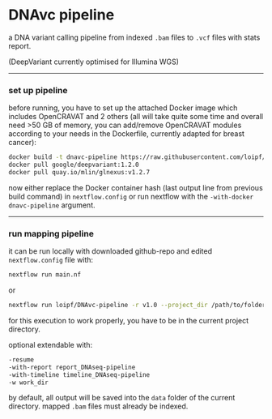 # DNAvc pipeline

a DNA variant calling pipeline from indexed `.bam` files to `.vcf` files with stats report.

(DeepVariant currently optimised for Illumina WGS)


---
### set up pipeline


before running, you have to set up the attached Docker image which includes OpenCRAVAT and 2 others (all will take quite some time and overall need >50 GB of memory, you can add/remove OpenCRAVAT modules according to your needs in the Dockerfile, currently adapted for breast cancer):
```sh
docker build -t dnavc-pipeline https://raw.githubusercontent.com/loipf/DNAvc-pipeline/master/docker/Dockerfile
docker pull google/deepvariant:1.2.0
docker pull quay.io/mlin/glnexus:v1.2.7
```

now either replace the Docker container hash (last output line from previous build command) in `nextflow.config` or run nextflow with the `-with-docker dnavc-pipeline` argument.


---
### run mapping pipeline

it can be run locally with downloaded github-repo and edited `nextflow.config` file with:
```sh
nextflow run main.nf
```

or

```sh
nextflow run loipf/DNAvc-pipeline -r v1.0 --project_dir /path/to/folder --reads_mapped_dir /path/to/samples --reference_genome /path/to/ref --num_threads 10 -with-docker dnavc-pipeline
```
for this execution to work properly, you have to be in the current project directory.


optional extendable with:
```sh
-resume
-with-report report_DNAseq-pipeline
-with-timeline timeline_DNAseq-pipeline
-w work_dir
```


by default, all output will be saved into the `data` folder of the current directory.
mapped `.bam` files must already be indexed.




